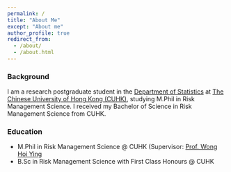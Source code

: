 ```yaml
---
permalink: /
title: "About Me"
except: "About me"
author_profile: true
redirect_from: 
  - /about/
  - /about.html
---
```


### Background
I am a research postgraduate student in the [Department of Statistics](https://www.sta.cuhk.edu.hk/) at [The Chinese University of Hong Kong (CUHK)](https://www.cuhk.edu.hk/english/), studying M.Phil in Risk Management Science.  I received my Bachelor of Science in Risk Management Science from CUHK.

### Education
* M.Phil in Risk Management Science @ CUHK (Supervisor: [Prof. Wong Hoi Ying](https://www.sta.cuhk.edu.hk/peoples/hywong/)
* B.Sc in Risk Management Science with First Class Honours @ CUHK

